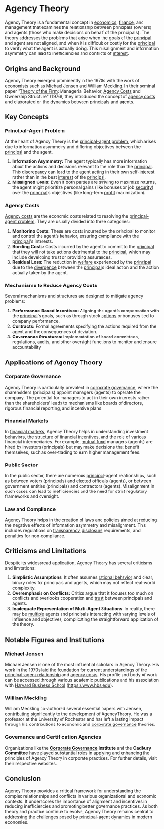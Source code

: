 # Agency Theory

Agency Theory is a fundamental concept in [economics](../e/economics.md), [finance](../f/finance.md), and management that examines the relationship between principals (owners) and agents (those who make decisions on behalf of the principals). The theory addresses the problems that arise when the goals of the [principal](../p/principal.md) and agent are not aligned, and when it is difficult or costly for the [principal](../p/principal.md) to verify what the agent is actually doing. This misalignment and information asymmetry can lead to inefficiencies and conflicts of [interest](../i/interest.md).

## Origins and Background

Agency Theory emerged prominently in the 1970s with the work of economists such as Michael Jensen and William Meckling. In their seminal paper "[Theory of the Firm](../t/theory_of_the_firm.md): Managerial Behavior, [Agency Costs](../a/agency_costs.md) and Ownership Structure" (1976), they introduced the concept of [agency costs](../a/agency_costs.md) and elaborated on the dynamics between principals and agents.

## Key Concepts

### Principal-Agent Problem

At the heart of Agency Theory is the [principal-agent problem](../p/principal-agent_problem.md), which arises due to information asymmetry and differing objectives between the [principal](../p/principal.md) and the agent.

1. **Information Asymmetry:** The agent typically has more information about the actions and decisions relevant to the role than the [principal](../p/principal.md). This discrepancy can lead to the agent acting in their own self-[interest](../i/interest.md) rather than in the best [interest](../i/interest.md) of the [principal](../p/principal.md).
2. **Misaligned Goals:** Even if both parties are striving to maximize returns, the agent might prioritize personal gains (like bonuses or job [security](../s/security.md)) over the [principal](../p/principal.md)’s objectives (like long-term [profit](../p/profit.md) maximization).

### Agency Costs

[Agency costs](../a/agency_costs.md) are the economic costs related to resolving the [principal-agent problem](../p/principal-agent_problem.md). They are usually divided into three categories:

1. **Monitoring Costs:** These are costs incurred by the [principal](../p/principal.md) to monitor and control the agent’s behavior, ensuring compliance with the [principal](../p/principal.md)'s interests.
2. **Bonding Costs:** Costs incurred by the agent to commit to the [principal](../p/principal.md) that they [will](../w/will.md) not take actions detrimental to the [principal](../p/principal.md), which may include developing [trust](../t/trust.md) or providing assurances.
3. **Residual Loss:** The reduction in [welfare](../w/welfare.md) experienced by the [principal](../p/principal.md) due to the [divergence](../d/divergence.md) between the [principal](../p/principal.md)’s ideal action and the action actually taken by the agent.

### Mechanisms to Reduce Agency Costs

Several mechanisms and structures are designed to mitigate agency problems:

1. **Performance-Based Incentives:** Aligning the agent’s compensation with the [principal](../p/principal.md)'s goals, such as through stock [options](../o/options.md) or bonuses tied to company performance.
2. **Contracts:** Formal agreements specifying the actions required from the agent and the consequences of deviation.
3. **Governance Structures:** Implementation of board committees, regulations, audits, and other oversight functions to monitor and ensure accountability.

## Applications of Agency Theory

### Corporate Governance

Agency Theory is particularly prevalent in [corporate governance](../c/corporate_governance.md), where the shareholders (principals) appoint managers (agents) to operate the company. The potential for managers to act in their own interests rather than the shareholders’ leads to mechanisms like boards of directors, rigorous financial reporting, and incentive plans.

### Financial Markets

In [financial markets](../f/financial_market.md), Agency Theory helps in understanding investment behaviors, the structure of financial incentives, and the role of various financial intermediaries. For example, [mutual fund](../m/mutual_fund.md) managers (agents) are hired by investors (principals) but may make decisions that benefit themselves, such as over-trading to earn higher management fees.

### Public Sector

In the public sector, there are numerous [principal](../p/principal.md)-agent relationships, such as between voters (principals) and elected officials (agents), or between government entities (principals) and contractors (agents). Misalignment in such cases can lead to inefficiencies and the need for strict regulatory frameworks and oversight.

### Law and Compliance

Agency Theory helps in the creation of laws and policies aimed at reducing the negative effects of information asymmetry and misalignment. This includes regulations on [transparency](../t/transparency.md), [disclosure](../d/disclosure.md) requirements, and penalties for non-compliance.

## Criticisms and Limitations

Despite its widespread application, Agency Theory has several criticisms and limitations:

1. **Simplistic Assumptions:** It often assumes [rational behavior](../r/rational_behavior.md) and clear, binary roles for principals and agents, which may not reflect real-world complexity.
2. **Overemphasis on Conflicts:** Critics argue that it focuses too much on conflicts and overlooks cooperation and [trust](../t/trust.md) between principals and agents.
3. **Inadequate Representation of Multi-Agent Situations:** In reality, there may be [multiple](../m/multiple.md) agents and principals interacting with varying levels of influence and objectives, complicating the straightforward application of the theory.

## Notable Figures and Institutions

### Michael Jensen

Michael Jensen is one of the most influential scholars in Agency Theory. His work in the 1970s laid the foundation for current understandings of the [principal-agent relationship](../p/principal-agent_relationship.md) and [agency costs](../a/agency_costs.md). His profile and body of work can be accessed through various academic publications and his association with [Harvard Business School](../h/harvard_business_school.md) (https://www.hbs.edu).

### William Meckling

William Meckling co-authored several essential papers with Jensen, contributing significantly to the development of AgencyTheory. He was a professor at the University of Rochester and has left a lasting impact through his contributions to economic and [corporate governance](../c/corporate_governance.md) theories.

### Governance and Certification Agencies

Organizations like the **[Corporate Governance](../c/corporate_governance.md) Institute** and the **Cadbury Committee** have played substantial roles in applying and enhancing the principles of Agency Theory in corporate practices. For further details, visit their respective websites.

## Conclusion

Agency Theory provides a critical framework for understanding the complex relationships and conflicts in various organizational and economic contexts. It underscores the importance of alignment and incentives in reducing inefficiencies and promoting better governance practices. As both theory and practice continue to evolve, Agency Theory remains central to addressing the challenges posed by [principal](../p/principal.md)-agent dynamics in modern economies.